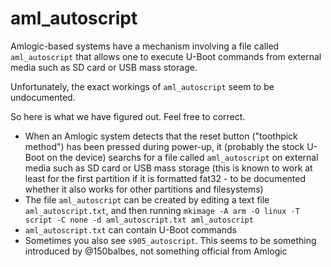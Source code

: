 # aml_autoscript

Amlogic-based systems have a mechanism involving a file called `aml_autoscript` that allows one to execute U-Boot commands from external media such as SD card or USB mass storage.

Unfortunately, the exact workings of `aml_autoscript` seem to be undocumented.

So here is what we have figured out. Feel free to correct.

* When an Amlogic system detects that the reset button ("toothpick method") has been pressed during power-up, it (probably the stock U-Boot on the device) searchs for a file called `aml_autoscript` on external media such as SD card or USB mass storage (this is known to work at least for the first partition if it is formatted fat32 - to be documented whether it also works for other partitions and filesystems)
* The file `aml_autoscript` can be created by editing a text file `aml_autoscript.txt`, and then running `mkimage -A arm -O linux -T script -C none -d aml_autoscript.txt aml_autoscript`
* `aml_autoscript.txt` can contain U-Boot commands
* Sometimes you also see `s905_autoscript`. This seems to be something introduced by @150balbes, not something official from Amlogic
